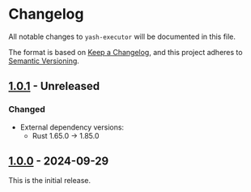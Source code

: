 # Changelog

All notable changes to `yash-executor` will be documented in this file.

The format is based on [Keep a Changelog](https://keepachangelog.com/en/1.1.0/),
and this project adheres to [Semantic Versioning](https://semver.org/spec/v2.0.0.html).

## [1.0.1] - Unreleased

### Changed

- External dependency versions:
    - Rust 1.65.0 → 1.85.0

## [1.0.0] - 2024-09-29

This is the initial release.

[1.0.1]: https://github.com/magicant/yash-rs/releases/tag/yash-executor-1.0.1
[1.0.0]: https://github.com/magicant/yash-rs/releases/tag/yash-executor-1.0.0
